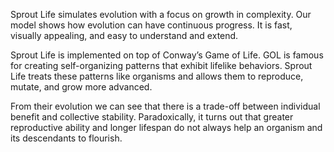 Sprout Life simulates evolution with a focus on growth in complexity. Our model shows how evolution can have continuous progress. It is fast, visually appealing, and easy to understand and extend.

Sprout Life is implemented on top of Conway’s Game of Life. GOL is famous for creating self-organizing patterns that exhibit lifelike behaviors. Sprout Life treats these patterns like organisms and allows them to reproduce, mutate, and grow more advanced.

From their evolution we can see that there is a trade-off between individual benefit and collective stability. Paradoxically, it turns out that greater reproductive ability and longer lifespan do not always help an organism and its descendants to flourish.
